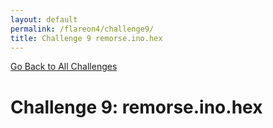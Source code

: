 ```yaml
---
layout: default
permalink: /flareon4/challenge9/
title: Challenge 9 remorse.ino.hex
---
```


[Go Back to All Challenges](https://securedorg.github.io/flareon4)

# Challenge 9: remorse.ino.hex #